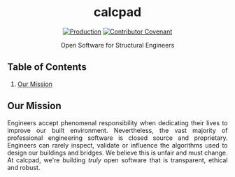 <div align="center">
<h1>calcpad</h1>

[![Production](https://github.com/jamesbayley/calcpad/actions/workflows/deploy-prod.yml/badge.svg)](https://github.com/jamesbayley/calcpad/actions/workflows/deploy-prod.yml)
[![Contributor Covenant](https://img.shields.io/badge/Contributor%20Covenant-2.0-4baaaa.svg)](code_of_conduct.md)

<p align="center">Open Software for Structural Engineers</p>
</div>

## Table of Contents

1. [Our Mission](#themission)

## Our Mission

<p align="justify">
  Engineers accept phenomenal responsibility when dedicating their lives to improve our built environment. Nevertheless, the vast majority of professional engineering software is closed source and proprietary. Engineers can rarely inspect, validate or influence the algorithms used to design our buildings and bridges. We believe this is unfair and must change. At calcpad, we're building <em>truly</em> open software that is transparent, ethical and robust.
</p>
